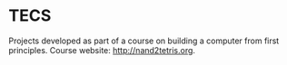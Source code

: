 # TECS
Projects developed as part of a course on building a computer from first principles.
Course website: http://nand2tetris.org.
